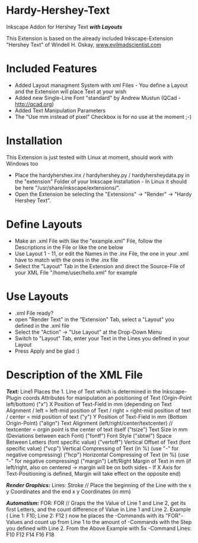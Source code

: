 # Hardy-Hershey-Text
Inkscape Addon for Hershey Text ***with Layouts***

This Extension is based on the already included Inkscape-Extension "Hershey Text" of Windell H. Oskay, www.evilmadscientist.com

# Included Features
- Added Layout managment System with xml Files - You define a Layout and the Extension will place Text at your wish
- Added new Single-Line Font "standard" by Andrew Mustun (QCad - http://qcad.org)
- Added Text Manipulation Parameters
- The "Use mm instead of pixel" Checkbox is for no use at the moment ;-)

# Installation
This Extension is just tested with Linux at moment, should work with Windows too
- Place the hardyhershex.inx / hardyhershey.py / hardyhersheydata.py in the "extension" Folder of your Inkscape Installation - In Linux it should be here "/usr/share/inkscape/extensions/". 
- Open the Extension be selecting the "Extensions" -> "Render" -> "Hardy Hershey Text". 

# Define Layouts
- Make an .xml File with like the "example.xml" File, follow the Descriptions in the File or like the one below
- Use Layout 1 - 11, or edit the Names in the .inx File, the one in your .xml have to match with the ones in the .inx file
- Select the "Layout" Tab in the Extension and direct the Source-File of your XML File "/home/user/hello.xml" for example

# Use Layouts
- .xml File ready? 
- open "Render Text" in the "Extension" Tab, select a "Layout" you defined in the .xml file
- Select the "Action" -> "Use Layout" at the Drop-Down Menu
- Switch to "Layout" Tab, enter your Text in the Lines you defined in your Layout
- Press Apply and be glad :)

# Description of the XML File
***Text:***
	<coords>Line1</coords> Places the 1. Line of Text which is determined in the Inkscape-Plugin
	coords Attributes for manipulation an positioning of Text (Orgin-Point left/bottom)
	("x") X Position of Text-Field in mm (depending on Text Alignment / left = left-mid position of Text / right = right-mid position of text / center = mid position of text
	("y") Y Position of Text-Field in mm (Bottom Origin-Point)
	("align") Text Alignment (left/right/center/textcenter) // textcenter = orgin point is the center of text itself
	("tsize") Text Size in mm (Deviations between each Font)
	("fontf") Font Style
	("sbtwl") Space Between Letters (font specific value)
	("vertoff") Vertical Offset of Text (font specific value)
	("vcp") Vertical Compressing of Text (in %) (use "-" for negative compressing)
	("hcp") Horizontal Compressing of Text (in %) (use "-" for negative compressing)
	("margin") Left/Right Margin of Text in mm (if left/right, also on centered -> margin will be on both sides - If X Axis for Text-Positioning is defined, Margin will take effect on the opposite end)

***Render Graphics:***
	Lines:  <coords x="0" y="26" endx="10" endy="26">Stroke</coords> // Place the beginning of the Line with the x y Coordinates and the end x y Coordinates (in mm)

***Automatism:***
	FOR: <coords x="9" y="2.5" sbtwl="0" fontf="standard" align="textcenter" margin="3" tsize="5" vcp="0">FOR</coords> // Graps the the Value of Line 1 and Line 2, get its first Letters, and the count difference of Value in Line 1 and Line 2. Example ( Line 1: F10; Line 2: F12 ) now he places the <coords>-Commands with its "FOR"-Values and count up from Line 1 to the amount of <coords>-Commands with the Step you defined with Line 2.
	From the Above Example with 5x <coords>-Command Lines: F10 F12 F14 F16 F18
